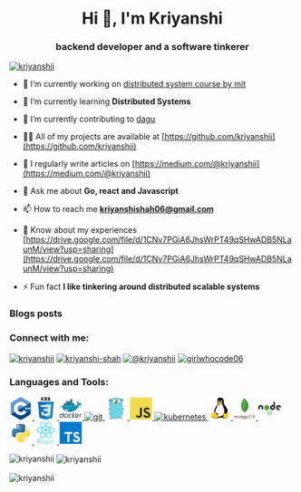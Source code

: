 <h1 align="center">Hi 👋, I'm Kriyanshi</h1>
<h3 align="center">backend developer and a software tinkerer</h3>

<p align="left"> <a href="https://twitter.com/kriyanshii" target="blank"><img src="https://img.shields.io/twitter/follow/kriyanshii?logo=twitter&style=for-the-badge" alt="kriyanshii" /></a> </p>

- 🔭 I’m currently working on [distributed system course by mit](https://github.com/kriyanshii/mit-6.5840)

- 🌱 I’m currently learning **Distributed Systems**

- 👯 I’m currently contributing to [dagu](https://github.com/dagu-org/dagu)

- 👨‍💻 All of my projects are available at [https://github.com/kriyanshii](https://github.com/kriyanshii)

- 📝 I regularly write articles on [https://medium.com/@kriyanshii](https://medium.com/@kriyanshii)

- 💬 Ask me about **Go, react and Javascript**

- 📫 How to reach me **kriyanshishah06@gmail.com**

- 📄 Know about my experiences [https://drive.google.com/file/d/1CNv7PGiA6JhsWrPT49qSHwADB5NLaunM/view?usp=sharing](https://drive.google.com/file/d/1CNv7PGiA6JhsWrPT49qSHwADB5NLaunM/view?usp=sharing)

- ⚡ Fun fact **I like tinkering around distributed scalable systems**

### Blogs posts
<!-- BLOG-POST-LIST:START -->
<!-- BLOG-POST-LIST:END -->

<h3 align="left">Connect with me:</h3>
<p align="left">
<a href="https://twitter.com/kriyanshii" target="blank"><img align="center" src="https://raw.githubusercontent.com/rahuldkjain/github-profile-readme-generator/master/src/images/icons/Social/twitter.svg" alt="kriyanshii" height="30" width="40" /></a>
<a href="https://linkedin.com/in/kriyanshi-shah" target="blank"><img align="center" src="https://raw.githubusercontent.com/rahuldkjain/github-profile-readme-generator/master/src/images/icons/Social/linked-in-alt.svg" alt="kriyanshi-shah" height="30" width="40" /></a>
<a href="https://medium.com/@kriyanshii" target="blank"><img align="center" src="https://raw.githubusercontent.com/rahuldkjain/github-profile-readme-generator/master/src/images/icons/Social/medium.svg" alt="@kriyanshii" height="30" width="40" /></a>
<a href="https://www.leetcode.com/girlwhocode06" target="blank"><img align="center" src="https://raw.githubusercontent.com/rahuldkjain/github-profile-readme-generator/master/src/images/icons/Social/leet-code.svg" alt="girlwhocode06" height="30" width="40" /></a>
</p>

<h3 align="left">Languages and Tools:</h3>
<p align="left"> <a href="https://www.w3schools.com/cpp/" target="_blank" rel="noreferrer"> <img src="https://raw.githubusercontent.com/devicons/devicon/master/icons/cplusplus/cplusplus-original.svg" alt="cplusplus" width="40" height="40"/> </a> <a href="https://www.w3schools.com/css/" target="_blank" rel="noreferrer"> <img src="https://raw.githubusercontent.com/devicons/devicon/master/icons/css3/css3-original-wordmark.svg" alt="css3" width="40" height="40"/> </a> <a href="https://www.docker.com/" target="_blank" rel="noreferrer"> <img src="https://raw.githubusercontent.com/devicons/devicon/master/icons/docker/docker-original-wordmark.svg" alt="docker" width="40" height="40"/> </a> <a href="https://git-scm.com/" target="_blank" rel="noreferrer"> <img src="https://www.vectorlogo.zone/logos/git-scm/git-scm-icon.svg" alt="git" width="40" height="40"/> </a> <a href="https://golang.org" target="_blank" rel="noreferrer"> <img src="https://raw.githubusercontent.com/devicons/devicon/master/icons/go/go-original.svg" alt="go" width="40" height="40"/> </a> <a href="https://developer.mozilla.org/en-US/docs/Web/JavaScript" target="_blank" rel="noreferrer"> <img src="https://raw.githubusercontent.com/devicons/devicon/master/icons/javascript/javascript-original.svg" alt="javascript" width="40" height="40"/> </a> <a href="https://kubernetes.io" target="_blank" rel="noreferrer"> <img src="https://www.vectorlogo.zone/logos/kubernetes/kubernetes-icon.svg" alt="kubernetes" width="40" height="40"/> </a> <a href="https://www.linux.org/" target="_blank" rel="noreferrer"> <img src="https://raw.githubusercontent.com/devicons/devicon/master/icons/linux/linux-original.svg" alt="linux" width="40" height="40"/> </a> <a href="https://www.mongodb.com/" target="_blank" rel="noreferrer"> <img src="https://raw.githubusercontent.com/devicons/devicon/master/icons/mongodb/mongodb-original-wordmark.svg" alt="mongodb" width="40" height="40"/> </a> <a href="https://nodejs.org" target="_blank" rel="noreferrer"> <img src="https://raw.githubusercontent.com/devicons/devicon/master/icons/nodejs/nodejs-original-wordmark.svg" alt="nodejs" width="40" height="40"/> </a> <a href="https://www.python.org" target="_blank" rel="noreferrer"> <img src="https://raw.githubusercontent.com/devicons/devicon/master/icons/python/python-original.svg" alt="python" width="40" height="40"/> </a> <a href="https://reactjs.org/" target="_blank" rel="noreferrer"> <img src="https://raw.githubusercontent.com/devicons/devicon/master/icons/react/react-original-wordmark.svg" alt="react" width="40" height="40"/> </a> <a href="https://www.typescriptlang.org/" target="_blank" rel="noreferrer"> <img src="https://raw.githubusercontent.com/devicons/devicon/master/icons/typescript/typescript-original.svg" alt="typescript" width="40" height="40"/> </a> </p>

<p><img align="left" src="https://github-readme-stats.vercel.app/api/top-langs?username=kriyanshii&show_icons=true&locale=en&layout=compact" alt="kriyanshii" /></p>

<p>&nbsp;<img align="center" src="https://github-readme-stats.vercel.app/api?username=kriyanshii&show_icons=true&locale=en" alt="kriyanshii" /></p>

<p><img align="center" src="https://github-readme-streak-stats.herokuapp.com/?user=kriyanshii&" alt="kriyanshii" /></p>
